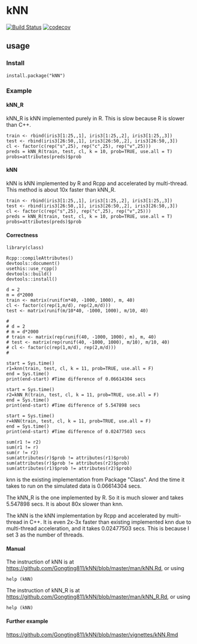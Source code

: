 # kNN
[![Build Status](https://www.travis-ci.org/Gongting811/kNN.svg?branch=master)](https://www.travis-ci.org/Gongting811/kNN)
[![codecov](https://codecov.io/gh/Gongting811/kNN/branch/master/graph/badge.svg?token=hPgaD0LL52)](https://codecov.io/gh/Gongting811/kNN)

## usage

### Install
```R=T
install.package("kNN")
```
### Example

#### kNN_R

kNN_R is kNN implemented purely in R. This is slow because R is slower than C++. 

```R=T
train <- rbind(iris3[1:25,,1], iris3[1:25,,2], iris3[1:25,,3])
test <- rbind(iris3[26:50,,1], iris3[26:50,,2], iris3[26:50,,3])
cl <- factor(c(rep("s",25), rep("c",25), rep("v",25)))
preds = kNN_R(train, test, cl, k = 10, prob=TRUE, use.all = T)
probs=attributes(preds)$prob
```

#### kNN

kNN is kNN implemented by R and Rcpp and accelerated by multi-thread. This method is about 10x faster than kNN_R.

```R=T
train <- rbind(iris3[1:25,,1], iris3[1:25,,2], iris3[1:25,,3])
test <- rbind(iris3[26:50,,1], iris3[26:50,,2], iris3[26:50,,3])
cl <- factor(c(rep("s",25), rep("c",25), rep("v",25)))
preds = kNN_R(train, test, cl, k = 10, prob=TRUE, use.all = T)
probs=attributes(preds)$prob
```
#### Correctness
```R=T
library(class)

Rcpp::compileAttributes()
devtools::document()
usethis::use_rcpp()
devtools::build()
devtools::install()

d = 2
m = d*2000
train <- matrix(runif(m*40, -1000, 1000), m, 40)
cl <- factor(c(rep(1,m/d), rep(2,m/d)))
test <- matrix(runif(m/10*40, -1000, 1000), m/10, 40)

#
# d = 2
# m = d*2000
# train <- matrix(rep(runif(40, -1000, 1000), m), m, 40)
# test <- matrix(rep(runif(40, -1000, 1000), m/10), m/10, 40)
# cl <- factor(c(rep(1,m/d), rep(2,m/d)))
#

start = Sys.time()
r1=knn(train, test, cl, k = 11, prob=TRUE, use.all = F)
end = Sys.time()
print(end-start) #Time difference of 0.06614304 secs

start = Sys.time()
r2=kNN_R(train, test, cl, k = 11, prob=TRUE, use.all = F)
end = Sys.time()
print(end-start) #Time difference of 5.547898 secs

start = Sys.time()
r=kNN(train, test, cl, k = 11, prob=TRUE, use.all = F)
end = Sys.time()
print(end-start) #Time difference of 0.02477503 secs

sum(r1 != r2)
sum(r1 != r)
sum(r != r2)
sum(attributes(r)$prob != attributes(r1)$prob)
sum(attributes(r)$prob != attributes(r2)$prob)
sum(attributes(r1)$prob != attributes(r2)$prob)

```
knn is the existing implementation from Package "Class". And the time it takes to run on the simulated data is 0.06614304 secs.

The kNN_R is the one implemented by R. So it is much slower and takes 5.547898 secs. It is about 80x slower than knn.

The kNN is the kNN implementation by Rcpp and accelerated by multi-thread in C++. It is even 2x-3x faster than existing implemented knn due to multi-thread acceleration, and it takes 0.02477503 secs. This is because I set 3 as the number of threads.

#### Manual
The instruction of kNN is at https://github.com/Gongting811/kNN/blob/master/man/kNN.Rd, or using
```R=T
help (kNN)
```

The instruction of kNN_R is at https://github.com/Gongting811/kNN/blob/master/man/kNN_R.Rd, or using
```R=T
help (kNN)
```
#### Further example

https://github.com/Gongting811/kNN/blob/master/vignettes/kNN.Rmd

